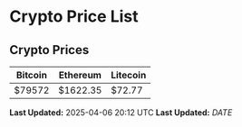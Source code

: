 # Crypto Price List

## Crypto Prices
| Bitcoin | Ethereum | Litecoin |
| ------- | -------- | -------- |
| $79572 | $1622.35 | $72.77 |
**Last Updated:** 2025-04-06 20:12 UTC
**Last Updated:** $DATE$
